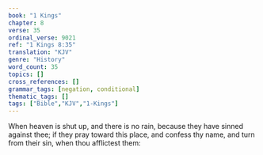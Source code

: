 ```yaml
---
book: "1 Kings"
chapter: 8
verse: 35
ordinal_verse: 9021
ref: "1 Kings 8:35"
translation: "KJV"
genre: "History"
word_count: 35
topics: []
cross_references: []
grammar_tags: [negation, conditional]
thematic_tags: []
tags: ["Bible","KJV","1-Kings"]
---
```

When heaven is shut up, and there is no rain, because they have sinned against thee; if they pray toward this place, and confess thy name, and turn from their sin, when thou afflictest them:
